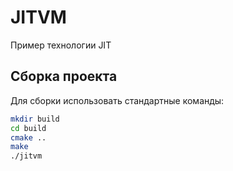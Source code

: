 # JITVM

Пример технологии JIT

## Сборка проекта

Для сборки использовать стандартные команды:

```bash
mkdir build
cd build
cmake ..
make
./jitvm
```